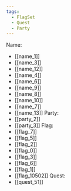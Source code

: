 ```yaml
---
tags:
  - FlagSet
  - Quest
  - Party
---
```

Name:
- [[name_1]]
- [[name_3]]
- [[name_12]]
- [[name_4]]
- [[name_6]]
- [[name_9]]
- [[name_8]]
- [[name_10]]
- [[name_7]]
- [[name_13]]
Party:
- [[party_2]]
- [[party_3]]
Flag:
- [[flag_7]]
- [[flag_5]]
- [[flag_2]]
- [[flag_0]]
- [[flag_3]]
- [[flag_6]]
- [[flag_1]]
- [[flag_10502]]
Quest:
- [[quest_51]]
